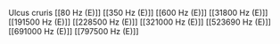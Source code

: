 Ulcus cruris
[[80 Hz (E)]]
[[350 Hz (E)]]
[[600 Hz (E)]]
[[31800 Hz (E)]]
[[191500 Hz (E)]]
[[228500 Hz (E)]]
[[321000 Hz (E)]]
[[523690 Hz (E)]]
[[691000 Hz (E)]]
[[797500 Hz (E)]]